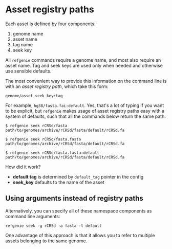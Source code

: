 # Asset registry paths

Each asset is defined by four components:

1. genome name
2. asset name
3. tag name
4. seek key

All `refgenie` commands require a genome name, and most also require an asset name. Tag and seek keys are used only when needed and otherwise use sensible defaults.

The most convenient way to provide this information on the command line is with an *asset registry path*, which take this form:

```console
genome/asset.seek_key:tag
```

For example, `hg38/fasta.fai:default`. Yes, that's a lot of typing if you want to be explicit, but `refgenie` makes usage of asset registry paths easy with a system of defaults, such that all the commands below return the same path:

```console
$ refgenie seek rCRSd/fasta
path/to/genomes/archive/rCRSd/fasta/default/rCRSd.fa

$ refgenie seek rCRSd/fasta.fasta
path/to/genomes/archive/rCRSd/fasta/default/rCRSd.fa

$ refgenie seek rCRSd/fasta.fasta:default
path/to/genomes/archive/rCRSd/fasta/default/rCRSd.fa
```

How did it work?

- **default tag** is determined by `default_tag` pointer in the config
- **seek_key** defaults to the name of the asset

## Using arguments instead of registry paths

Alternatively, you can specify all of these namespace components as command line arguments:

```console
refgenie seek -g rCRSd -a fasta -t default
```

One advantage of this approach is that it allows you to refer to multiple assets belonging to the same genome.

